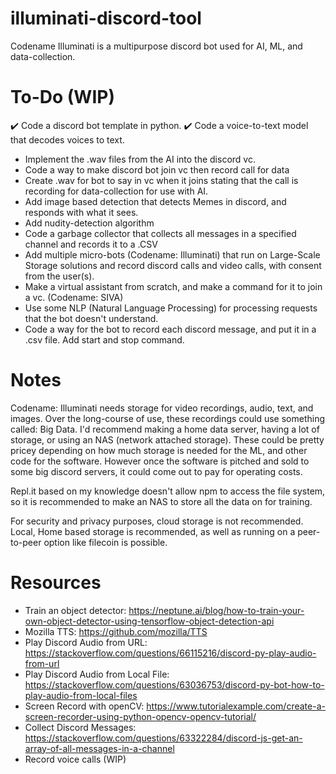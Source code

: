 # illuminati-discord-tool
Codename Illuminati is a multipurpose discord bot used for AI, ML, and data-collection.

# To-Do (WIP)
✔️ Code a discord bot template in python.
✔️ Code a voice-to-text model that decodes voices to text.
- Implement the .wav files from the AI into the discord vc.
- Code a way to make discord bot join vc then record call for data
- Create .wav for bot to say in vc when it joins stating that the call is recording for data-collection for use with AI. 
- Add image based detection that detects Memes in discord, and responds with what it sees.
- Add nudity-detection algorithm
- Code a garbage collector that collects all messages in a specified channel and records it to a .CSV
- Add multiple micro-bots (Codename: Illuminati) that run on Large-Scale Storage solutions and record discord calls and video calls, with consent from the user(s).
- Make a virtual assistant from scratch, and make a command for it to join a vc. (Codename: SIVA)
- Use some NLP (Natural Language Processing) for processing requests that the bot doesn't understand.
- Code a way for the bot to record each discord message, and put it in a .csv file. Add start and stop command.

# Notes
Codename: Illuminati needs storage for video recordings, audio, text, and images. Over the long-course of use, these recordings could use something called: Big Data. I'd recommend making a home data server, having a lot of storage, or using an NAS (network attached storage). These could be pretty pricey depending on how much storage is needed for the ML, and other code for the software. However once the software is pitched and sold to some big discord servers, it could come out to pay for operating costs.

Repl.it based on my knowledge doesn't allow npm to access the file system, so it is recommended to make an NAS to store all the data on for training.

For security and privacy purposes, cloud storage is not recommended. Local, Home based storage is recommended, as well as running on a peer-to-peer option like filecoin is possible.

# Resources

- Train an object detector: https://neptune.ai/blog/how-to-train-your-own-object-detector-using-tensorflow-object-detection-api
- Mozilla TTS: https://github.com/mozilla/TTS
- Play Discord Audio from URL: https://stackoverflow.com/questions/66115216/discord-py-play-audio-from-url
- Play Discord Audio from Local File: https://stackoverflow.com/questions/63036753/discord-py-bot-how-to-play-audio-from-local-files
- Screen Record with openCV: https://www.tutorialexample.com/create-a-screen-recorder-using-python-opencv-opencv-tutorial/
- Collect Discord Messages: https://stackoverflow.com/questions/63322284/discord-js-get-an-array-of-all-messages-in-a-channel
- Record voice calls (WIP)
